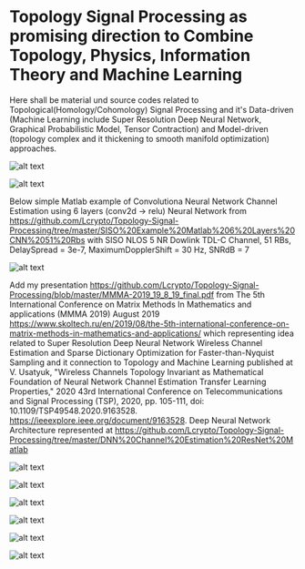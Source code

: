 # Topology Signal Processing as promising direction to Combine Topology, Physics, Information Theory and Machine Learning
Here shall be material und source codes related to Topological(Homology/Cohomology) Signal Processing and it's Data-driven (Machine Learning include Super Resolution Deep Neural Network, Graphical Probabilistic Model, Tensor Contraction) and Model-driven (topology complex and it thickening to smooth manifold optimization) approaches.

![alt text](https://github.com/Lcrypto/Topology-Signal-Processing/blob/master/DNN%20Channel%20Estimation%20ResNet%20Matlab/1.jpg)
    
    
![alt text](https://github.com/Lcrypto/Topology-Signal-Processing/blob/master/DNN%20Channel%20Estimation%20ResNet%20Matlab/2.jpg)
   





Below simple Matlab example of Convolutiona Neural Network Channel Estimation using 6 layers (conv2d -> relu) Neural Network   from https://github.com/Lcrypto/Topology-Signal-Processing/tree/master/SISO%20Example%20Matlab%206%20Layers%20CNN%2051%20Rbs 
with SISO  NLOS 5 NR Dowlink TDL-C Channel, 51 RBs, DelaySpread = 3e-7, MaximumDopplerShift = 30 Hz, SNRdB = 7

![alt text](https://github.com/Lcrypto/Topology-Signal-Processing/blob/master/SISO%20Example%20Matlab%206%20Layers%20CNN%2051%20Rbs/SISO%2051%20RBs.jpg)





Add my presentation https://github.com/Lcrypto/Topology-Signal-Processing/blob/master/MMMA-2019_19_8_19_final.pdf from The 5th International Conference on Matrix Methods In Mathematics and applications (MMMA 2019) August 2019 https://www.skoltech.ru/en/2019/08/the-5th-international-conference-on-matrix-methods-in-mathematics-and-applications/ which representing idea related to Super Resolution Deep Neural Network Wireless Channel Estimation and Sparse Dictionary Optimization for Faster-than-Nyquist Sampling and it connection to Topology and Machine Learning published at V. Usatyuk, "Wireless Channels Topology Invariant as Mathematical Foundation of Neural Network Channel Estimation Transfer Learning Properties," 2020 43rd International Conference on Telecommunications and Signal Processing (TSP), 2020, pp. 105-111, doi: 10.1109/TSP49548.2020.9163528. https://ieeexplore.ieee.org/document/9163528. Deep Neural Network Architecture represented at https://github.com/Lcrypto/Topology-Signal-Processing/tree/master/DNN%20Channel%20Estimation%20ResNet%20Matlab



![alt text](https://github.com/Lcrypto/Topology-Signal-Processing/blob/master/DNN%20Channel%20Estimation%20ResNet%20Matlab/0.jpg)






![alt text](https://github.com/Lcrypto/Topology-Signal-Processing/blob/master/DNN%20Channel%20Estimation%20ResNet%20Matlab/LTE.jpg)

 ![alt text](https://github.com/Lcrypto/Topology-Signal-Processing/blob/master/DNN%20Channel%20Estimation%20ResNet%20Matlab/CDL-B%2C%2021%20layers%2C%20swish.jpg)

![alt text](https://github.com/Lcrypto/Topology-Signal-Processing/blob/master/DNN%20Channel%20Estimation%20ResNet%20Matlab/Quadriga.jpg)
 

 

![alt text](https://github.com/Lcrypto/Topology-Signal-Processing/blob/master/DNN%20Channel%20Estimation%20ResNet%20Matlab/detail_layer.jpg)
 
 
 
![alt text](https://github.com/Lcrypto/Topology-Signal-Processing/blob/master/DNN%20Channel%20Estimation%20ResNet%20Matlab/ResNet_2D_with_skip_connection_18_blocks.jpg)
 
 
 
 <!---    later publish Gan(https://github.com/Lcrypto/Topology-Signal-Processing/blob/master/DNN%20Channel%20Estimation%20ResNet%20Matlab/3.jpg)  ---> 

  

  
      
   

   
   
   
  
  
 
 
